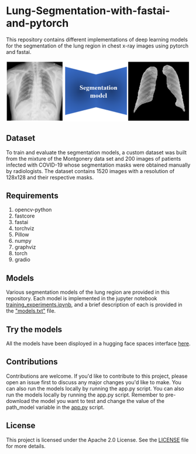 # Lung-Segmentation-with-fastai-and-pytorch
This repository contains different implementations of deep learning models for the segmentation of the lung region in chest x-ray images using pytorch and fastai.

![A sample of a lung segmentation with our model](segmentation.PNG)

## Dataset
To train and evaluate the segmentation models, a custom dataset was built from the mixture of the Montgonery data set and 200 images of patients infected with COVID-19 whose segmentation masks were obtained manually by radiologists. The dataset contains 1520 images with a resolution of 128x128 and  their respective masks.

## Requirements
1. opencv-python
2. fastcore
3. fastai
4. torchviz
5. Pillow
6. numpy
7. graphviz
8. torch
9. gradio


## Models
Various segmentation models of the lung region are provided in this repository. Each model is implemented in the jupyter notebook [training_experiments.ipynb](training_experiments.ipynb), and a brief description of each is provided in the ["models.txt"](models.txt.txt) file. 

## Try the models
All the models have been disployed in a hugging face spaces interface [here](https://huggingface.co/spaces/ErnestoST5/Lung_segmentation_base_line_1).

## Contributions
Contributions are welcome. If you'd like to contribute to this project, please open an issue first to discuss any major changes you'd like to make. You can also run the models locally by running the app.py script. You can also run the models locally by running the app.py script. Remember to pre-download the model you want to test and change the value of the path_model variable in the [app.py](app.py) script.

## License
This project is licensed under the Apache 2.0 License. See the [LICENSE](LICENSE) file for more details.

